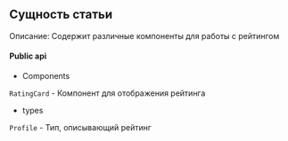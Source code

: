 ## Сущность статьи

Описание:
Содержит различные компоненты для работы с рейтингом

#### Public api

- Components

`RatingCard` - Компонент для отображения рейтинга

- types

`Profile` - Тип, описывающий рейтинг
